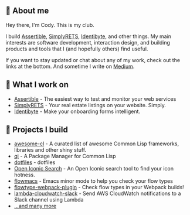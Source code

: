 ## :wave: About me

Hey there, I'm Cody. This is my club.

I build [Assertible](https://assertible.com),
[SimplyRETS](https://simplyrets.com),
[Identibyte](https://identibyte.com), and other things. My main
interests are software development, interaction design, and building
products and tools that I (and hopefully others) find useful.

If you want to stay updated or chat about any of my work, check out
the links at the bottom. And sometime I write on
[Medium](https://medium.com/@CodyReichert).

## :briefcase: What I work on

- [Assertible](https://assertible.com) - The easiest way to test and monitor your web services
- [SimplyRETS](https://simplyrets.com) - Your real estate listings on your website. Simply.
- [Identibyte](https://identibyte.com) - Make your onboarding forms intelligent.

## :wrench: Projects I build

- [awesome-cl](https://awesome-cl.com) - A curated list of awesome
  Common Lisp frameworks, libraries and other shiny stuff.
- [qi](https://github.com/CodyReichert/qi) - A Package Manager for Common Lisp
- [dotfiles](https://github.com/CodyReichert/dotfiles) - dotfiles
- [Open Iconic Search](https://codys.club/open-iconic-search) - An Open Iconic search tool to find your icon hotness.
- [flowmacs](https://codys.club/flowmacs) - Emacs minor mode to help
  you check your flow types
- [flowtype-webpack-plugin](https://codys.club/flowtype-webpack-plugin) -
  Check flow types in your Webpack builds!
- [lambda-cloudwatch-slack](https://github.com/assertible/lambda-cloudwatch-slack) -
  Send AWS CloudWatch notifications to a Slack channel using Lambda
- [...and many more](https://github.com/CodyReichert?tab=repositories&type=source)
